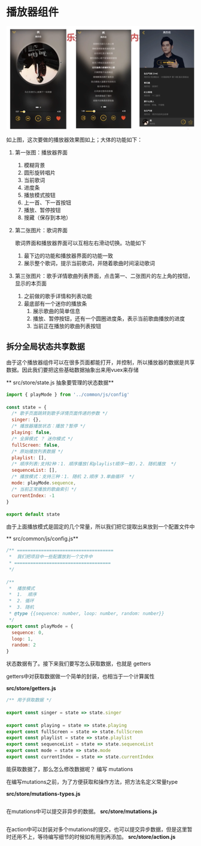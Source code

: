 # 播放器组件

![](/assets/musicapp/播放器页面设计详解.png)

如上图，这次要做的播放器效果图如上；大体的功能如下：

1. 第一张图：播放器界面
    1. 模糊背景
    2. 圆形旋转唱片
    3. 当前歌词
    4. 进度条
    5. 播放模式按钮
    6. 上一首、下一首按钮
    7. 播放、暂停按钮
    8. 搜藏（保存到本地）
2. 第二张图片：歌词界面
    
    歌词界面和播放器界面可以互相左右滑动切换。功能如下
    1. 最下边的功能和播放器界面的功能一致
    2. 展示整个歌词，提示当前歌词，并随着歌曲时间滚动歌词
3. 第三张图片：歌手详情歌曲列表界面，点击第一、二张图片的左上角的按钮，显示的本页面
    1. 之前做的歌手详情和列表功能
    2. 最底部有一个迷你的播放条
        1. 展示歌曲的简单信息
        2. 播放、暂停按钮，还有一个圆圈进度条，表示当前歌曲播放的进度
        3. 当前正在播放的歌曲列表按钮
        
## 拆分全局状态共享数据

由于这个播放器组件可以在很多页面都能打开，并控制，所以播放器的数据是共享数据。因此我们要把这些基础数据抽象出来用vuex来存储

** src/store/state.js    抽象要管理的状态数据**
```javascript
import { playMode } from '../common/js/config'

const state = {
  /* 歌手页面跳转到歌手详情页面传递的参数 */
  singer: {},
  /* 播放器播放状态：播放？暂停 */
  playing: false,
  /* 全屏模式 ？ 迷你模式 */
  fullScreen: false,
  /* 原始播放列表数据 */
  playlist: [],
  /* 顺序列表:支持2种：1. 顺序播放(和playlist顺序一致)，2. 随机播放  */
  sequenceList: [],
  /* 播放模式：支持三种：1. 随机 2.顺序 3.单曲循环  */
  mode: playMode.sequence,
  /* 当前正常播放的歌曲索引 */
  currentIndex: -1
}

export default state
```    

 由于上面播放模式是固定的几个常量，所以我们把它提取出来放到一个配置文件中
 
** src/common/js/config.js**
```javascript
/** ====================================
 *  我们把项目中一些配置放到一个文件中
 * ====================================
 */

/**
 *  播放模式
 *  1.  顺序
 *  2. 循环
 *  3. 随机
 * @type {{sequence: number, loop: number, random: number}}
 */
export const playMode = {
  sequence: 0,
  loop: 1,
  random: 2
}
```   

状态数据有了。接下来我们要写怎么获取数据，也就是 getters

getters中对获取数据做一个简单的封装，也相当于一个计算属性

**src/store/getters.js**
```javascript
/** 用于获取数据 */

export const singer = state => state.singer

export const playing = state => state.playing
export const fullScreen = state => state.fullScreen
export const playlist = state => state.playlist
export const sequenceList = state => state.sequenceList
export const mode = state => state.mode
export const currentIndex = state => state.currentIndex

```    

能获取数据了，那么怎么修改数据呢？ 编写 mutations

在编写mutations之前，为了方便获取和操作方法，把方法名定义常量type

**src/store/mutations-types.js**
```javascript
```

在mutations中可以提交非异步的数据。
**src/store/mutations.js**
```javascript
```

在action中可以封装对多个mutations的提交，也可以提交异步数据，但是这里暂时还用不上，等待编写细节的时候如有用到再添加。
**src/store/action.js**
```javascript
```


            